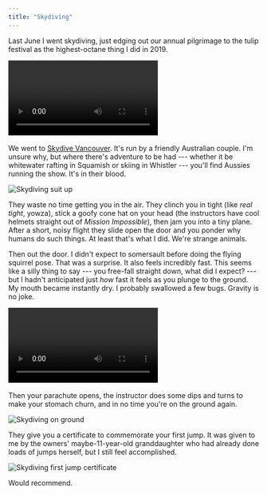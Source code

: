```yaml
---
title: "Skydiving"
---
```


Last June I went skydiving, just edging out our annual pilgrimage to the tulip festival as the highest-octane thing I did in 2019.

<video controls src="https://s3.amazonaws.com/matthewminer/skydiving/jump.mp4"></video>

We went to [Skydive Vancouver](https://www.vancouver-skydiving.bc.ca). It's run by a friendly Australian couple. I'm unsure why, but where there's adventure to be had --- whether it be whitewater rafting in Squamish or skiing in Whistler --- you'll find Aussies running the show. It's in their blood.

<img alt="Skydiving suit up" srcset="/images/skydiving-suit-up.jpg 1x, /images/skydiving-suit-up@2x.jpg 2x" src="/images/skydiving-suit-up.jpg">

They waste no time getting you in the air. They clinch you in tight (like *real tight*, yowza), stick a goofy cone hat on your head (the instructors have cool helmets straight out of *Mission Impossible*), then jam you into a tiny plane. After a short, noisy flight they slide open the door and you ponder why humans do such things. At least that's what I did. We're strange animals.

Then out the door. I didn't expect to somersault before doing the flying squirrel pose. That was a surprise. It also feels incredibly fast. This seems like a silly thing to say --- you free-fall straight down, what did I expect? --- but I hadn't anticipated just *how* fast it feels as you plunge to the ground. My mouth became instantly dry. I probably swallowed a few bugs. Gravity is no joke.

<video controls src="https://s3.amazonaws.com/matthewminer/skydiving/landing.mp4"></video>

Then your parachute opens, the instructor does some dips and turns to make your stomach churn, and in no time you're on the ground again.

<img alt="Skydiving on ground" srcset="/images/skydiving-on-ground.jpg 1x, /images/skydiving-on-ground@2x.jpg 2x" src="/images/skydiving-on-ground.jpg">

They give you a certificate to commemorate your first jump. It was given to me by the owners' maybe-11-year-old granddaughter who had already done loads of jumps herself, but I still feel accomplished.

<img alt="Skydiving first jump certificate" srcset="/images/skydiving-certificate.jpg 1x, /images/skydiving-certificate@2x.jpg 2x" src="/images/skydiving-certificate.jpg">

Would recommend.
